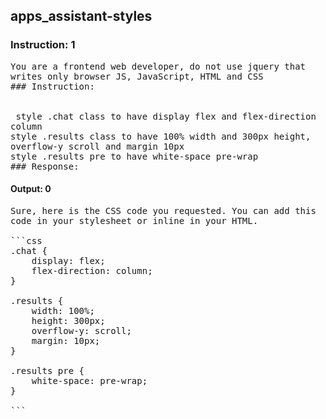 ## apps_assistant-styles
### Instruction: 1
<pre style='text-wrap: wrap'>You are a frontend web developer, do not use jquery that writes only browser JS, JavaScript, HTML and CSS
### Instruction:


 style .chat class to have display flex and flex-direction column
style .results class to have 100% width and 300px height, overflow-y scroll and margin 10px
style .results pre to have white-space pre-wrap 
### Response:
</pre>
#### Output: 0
<pre style='text-wrap: wrap'>Sure, here is the CSS code you requested. You can add this code in your stylesheet or inline in your HTML.

```css
.chat {
    display: flex;
    flex-direction: column;
}

.results {
    width: 100%;
    height: 300px;
    overflow-y: scroll;
    margin: 10px;
}

.results pre {
    white-space: pre-wrap;
}

```</pre>

